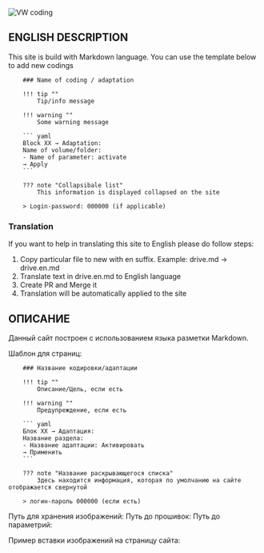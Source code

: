 ![VW coding](docs/assets/logo.png)  

## ENGLISH DESCRIPTION

This site is build with Markdown language. You can use the template below to add new codings

```
    ### Name of coding / adaptation

    !!! tip ""
        Tip/info message

    !!! warning ""
        Some warning message

    ``` yaml
    Block XX → Adaptation:
    Name of volume/folder:
    - Name of parameter: activate
    → Apply
    ```

    ??? note "Collapsibale list"
        This information is displayed collapsed on the site

    > Login-password: 000000 (if applicable)
```

### Translation

If you want to help in translating this site to English please do follow steps:  

1. Copy particular file to new with en suffix. Example: drive.md → drive.en.md  
2. Translate text in drive.en.md to English language  
3. Create PR and Merge it  
4. Translation will be automatically applied to the site  


## ОПИСАНИЕ

Данный сайт построен с использованием языка разметки Markdown.  

Шаблон для страниц:

```
    ### Название кодировки/адаптации

    !!! tip ""
        Описание/Цель, если есть

    !!! warning ""
        Предупреждение, если есть

    ``` yaml
    Блок XX → Адаптация:
    Название раздела:
    - Название адаптации: Активировать
    → Применить
    ```

    ??? note "Название раскрывающегося списка"
        Здесь находится информация, которая по умолчанию на сайте отображается свернутой

    > логин-пароль 000000 (если есть)
```

Путь для хранения изображений:
Путь до прошивок:
Путь до параметрий:

Пример вставки изображений на страницу сайта:


